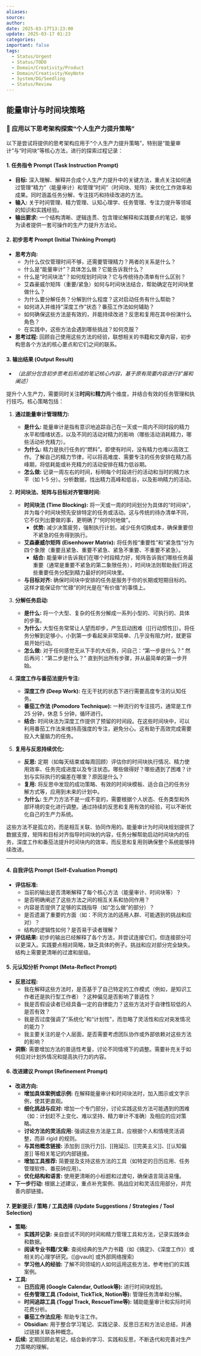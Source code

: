```yaml
---
aliases: 
source: 
author: 
date: 2025-03-17T13:23:00
update: 2025-03-17 01:23
categories: 
important: false
tags:
  - Status/Urgent
  - Status/TODO
  - Domain/Creativity/Product
  - Domain/Creativity/KeyNote
  - System/DG/Seedling
  - Status/Review
---
```

## 能量审计与时间块策略

### 🚀 应用以下思考架构探索“个人生产力提升策略”

以下是尝试将提供的思考架构应用于“个人生产力提升策略”，特别是“能量审计”与“时间块”等核心方法，进行的探索过程记录：

#### 1. 任务指令 Prompt (Task Instruction Prompt)

*   **目标:** 深入理解、解释并合成个人生产力提升中的关键方法，重点关注如何通过管理“精力”（能量审计）和管理“时间”（时间块、矩阵）来优化工作效率和成果。同时涵盖任务分解、专注技巧和持续改进的方法。
*   **输入:** 关于时间管理、精力管理、认知心理学、任务管理、专注力提升等领域的知识和实践经验。
*   **输出要求:** 一个结构清晰、逻辑连贯、包含理论解释和实践要点的笔记，能够为读者提供一套可操作的生产力提升方法论。

#### 2. 初步思考 Prompt (Initial Thinking Prompt)

*   **思考方向:**
    *   为什么仅仅管理时间不够，还需要管理精力？两者的关系是什么？
    *   什么是“能量审计”？具体怎么做？它能告诉我什么？
    *   什么是“时间块法”？如何规划时间块？它与传统待办清单有什么区别？
    *   艾森豪威尔矩阵（重要/紧急）如何与时间块法结合，帮助确定在时间块里做什么？
    *   为什么要分解任务？分解到什么程度？这对启动任务有什么帮助？
    *   如何进入并维持“深度工作”状态？番茄工作法如何辅助？
    *   如何确保这些方法是有效的，并能持续改进？反思和复用在其中扮演什么角色？
    *   在实践中，这些方法会遇到哪些挑战？如何克服？
*   **思考过程:** 回顾自己使用这些方法的经验，联想相关的书籍和文章内容，初步构思各个方法的核心要点和它们之间的联系。

#### 3. 输出结果 (Output Result)

*   *（此部分包含初步思考后形成的笔记核心内容，基于原有简要内容进行扩展和阐述）*

提升个人生产力，需要同时关注**时间**和**精力**两个维度，并结合有效的任务管理和执行技巧。核心策略包括：

1.  **通过能量审计管理精力:**
    *   **是什么:** 能量审计是指有意识地追踪自己在一天或一周内不同时段的精力水平和情绪状态，以及不同的活动对精力的影响（哪些活动消耗精力，哪些活动补充精力）。
    *   **为什么:** 精力是执行任务的“燃料”。即使有时间，没有精力也难以高效工作。了解自己的精力节律，可以将高难度、需要专注的任务安排在精力高峰期，将低耗能或补充精力的活动安排在精力低谷期。
    *   **怎么做:** 记录一周左右的时间，标明每个时段进行的活动和当时的精力水平（如 1-5 分）。分析数据，找出精力高峰和低谷，以及影响精力的活动。

2.  **时间块法、矩阵与目标对齐管理时间:**
    *   **时间块法 (Time Blocking):** 将一天或一周的时间划分为具体的“时间块”，并为每个时间块预先安排特定的任务或活动。这与传统的待办清单不同，它不仅列出要做的事，更明确了“何时何地做”。
        *   **优势:** 减少决策疲劳，强制执行计划，减少任务切换成本，确保重要但不紧急的任务得到执行。
    *   **艾森豪威尔矩阵 (Eisenhower Matrix):** 将任务按“重要性”和“紧急性”分为四个象限（重要且紧急、重要不紧急、紧急不重要、不重要不紧急）。
        *   **结合:** 能量审计告诉我们在哪个时段精力好，矩阵告诉我们哪些任务最重要（通常是重要不紧急的第二象限任务），时间块法则帮助我们将这些重要任务分配到精力最好的时间块里。
    *   **与目标对齐:** 确保时间块中安排的任务是服务于你的长期或短期目标的。这样才能保证你“忙碌”的时光是在“有价值”的事情上。

3.  **分解任务启动:**
    *   **是什么:** 将一个大型、复杂的任务分解成一系列小型的、可执行的、具体的步骤。
    *   **为什么:** 大型任务常常让人望而却步，产生启动困难（[[行动惯性]]）。将任务分解到足够小，小到第一步看起来非常简单、几乎没有阻力时，就更容易开始行动。
    *   **怎么做:** 对于任何感觉无从下手的大任务，问自己：“第一步是什么？” 然后再问：“第二步是什么？” 直到列出所有步骤，并从最简单的第一步开始。

4.  **深度工作与番茄法提升专注:**
    *   **深度工作 (Deep Work):** 在无干扰的状态下进行需要高度专注的认知任务。
    *   **番茄工作法 (Pomodoro Technique):** 一种流行的专注技巧，通常是工作 25 分钟，休息 5 分钟，循环进行。
    *   **结合:** 时间块法为深度工作提供了预留的时间段。在这些时间块中，可以利用番茄工作法来维持高强度的专注，避免分心。这有助于高效完成需要投入大量脑力的任务。

5.  **复用与反思持续优化:**
    *   **反思:** 定期（如每天结束或每周回顾）评估你的时间块执行情况、精力使用效率、任务完成进度以及专注状态。哪些做得好？哪些遇到了困难？计划与实际执行的偏差在哪里？原因是什么？
    *   **复用:** 将反思中发现的成功策略、有效的时间块模板、适合自己的任务分解方式等，应用到未来的计划中。
    *   **为什么:** 生产力方法不是一成不变的，需要根据个人状态、任务类型和外部环境的变化进行调整。通过持续的反思和复用有效的经验，可以不断优化自己的生产力系统。

这些方法不是孤立的，而是相互关联、协同作用的。能量审计为时间块规划提供了数据支撑，矩阵和目标对齐指导时间块的内容，任务分解帮助启动时间块内的任务，深度工作和番茄法提升时间块内的效率，而反思和复用则确保整个系统能够持续改进。

---

#### 4. 自我评估 Prompt (Self-Evaluation Prompt)

*   **评估标准:**
    *   当前的输出是否清晰解释了每个核心方法（能量审计、时间块等）？
    *   是否明确阐述了这些方法之间的相互关系和协同作用？
    *   内容是否提供了足够的实践指导（如“怎么做”的部分）？
    *   是否遗漏了重要的方面（如：不同方法的适用人群、可能遇到的挑战和应对）？
    *   结构的逻辑性如何？是否易于读者理解？
*   **评估结果:** 初步的输出已经解释了各个方法，并尝试连接它们，但连接部分可以更深入。实践要点相对简略，缺乏具体的例子。挑战和应对部分完全缺失。结构上需要更清晰的过渡和层级。

#### 5. 元认知分析 Prompt (Meta-Reflect Prompt)

*   **反思过程:**
    *   我在解释这些方法时，是否基于了自己特定的工作模式（例如，是知识工作者还是执行型工作者）？这种偏见是否影响了普适性？
    *   我是否假设读者已经具备一定的自律能力？这些方法对于自律性较低的人是否有效？
    *   我是否过度强调了“系统化”和“计划性”，而忽略了灵活性和应对突发情况的能力？
    *   我主要关注的是个人层面，是否需要考虑团队协作或外部依赖对这些方法的影响？
*   **洞察:** 需要增加方法的普适性考量，讨论不同情境下的调整。需要补充关于如何应对计划外情况和提高执行力的内容。

#### 6. 改进建议 Prompt (Refinement Prompt)

*   **改进方向:**
    *   **增加具体案例或示例:** 在解释能量审计和时间块法时，加入图示或文字示例，使其更直观。
    *   **细化挑战与应对:** 增加一个专门部分，讨论实践这些方法可能遇到的困难（如：计划赶不上变化、难以坚持、精力审计不准确）及相应的应对策略。
    *   **讨论方法的灵活应用:** 强调这些方法是工具，应根据个人和情境灵活调整，而非 rigid 的规则。
    *   **与其他概念链接:** 添加到 [[执行力]]、[[拖延]]、[[完美主义]]、[[认知偏差]] 等相关笔记的内部链接。
    *   **增加工具推荐:** 简要提及支持这些方法的工具（如特定的日历应用、任务管理软件、番茄钟应用）。
    *   **优化结构和语言:** 使用更清晰的小标题和过渡句，确保语言简洁易懂。
*   **下一步行动:** 根据上述建议，重点补充案例、挑战应对和灵活应用部分，并完善内部链接。

#### 7. 更新提示 / 策略 / 工具选择 (Update Suggestions / Strategies / Tool Selection)

*   **策略:**
    *   **实践并记录:** 亲自尝试不同的时间和精力管理工具和方法，记录实践体会和数据。
    *   **阅读专业书籍/文章:** 查阅经典的生产力书籍（如《搞定》、《深度工作》）或相关的心理学研究。([@vault] 或外部网络搜索)
    *   **学习他人的经验:** 了解不同领域的人如何运用这些方法，参考他们的实践案例。
*   **工具:**
    *   **日历应用 (Google Calendar, Outlook等):** 进行时间块规划。
    *   **任务管理工具 (Todoist, TickTick, Notion等):** 管理任务清单和分解。
    *   **时间追踪工具 (Toggl Track, RescueTime等):** 辅助能量审计和实际时间花费分析。
    *   **番茄工作法应用:** 帮助专注工作。
    *   **Obsidian:** 用于整合学习笔记、实践记录、反思日志和方法论总结，并通过链接关联各种概念。
*   **后续:** 定期回顾此笔记，结合新的学习、实践和反思，不断迭代和完善对生产力策略的理解。
